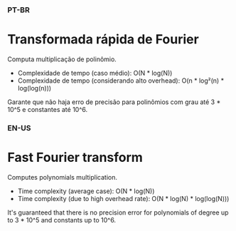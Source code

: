 ### PT-BR

# Transformada rápida de Fourier
Computa multiplicação de polinômio.
* Complexidade de tempo (caso médio): O(N * log(N))
* Complexidade de tempo (considerando alto overhead): O(n * log²(n) * log(log(n)))

Garante que não haja erro de precisão para polinômios com grau até 3 * 10^5 e constantes até 10^6.

### EN-US
# Fast Fourier transform
Computes polynomials multiplication.
* Time complexity (average case): O(N * log(N))
* Time complexity (due to high overhead rate): O(N * log(N) * log(log(N)))

It's guaranteed that there is no precision error for polynomials of degree up to 3 * 10^5 and constants up to 10^6.
